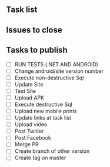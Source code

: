 ## Task list

<!-- [code](https://github.com/darakeon/dfm/blob/master/docs/TASKS.md#{code}-{type}-{issues}) -->

## Issues to close

<!-- Put a list of issues that will be closed -->

## Tasks to publish

- [ ] RUN TESTS (.NET AND ANDROID)
- [ ] Change android/site version number
- [ ] Execute non-destructive Sql
- [ ] Update Site
- [ ] Test Site
- [ ] Upload APK
- [ ] Execute destructive Sql
- [ ] Upload new mobile prints
- [ ] Update links at task list
- [ ] Upload video
- [ ] Post Twitter
- [ ] Post Facebook
- [ ] Merge PR
- [ ] Create branch of other version
- [ ] Create tag on master
